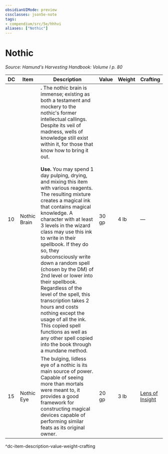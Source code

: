 ```yaml
---
obsidianUIMode: preview
cssclasses: json5e-note
tags:
- compendium/src/5e/hhhvi
aliases: ["Nothic"]
---
```

# Nothic
*Source: Hamund's Harvesting Handbook: Volume I p. 80* 

| DC | Item | Description | Value | Weight | Crafting |
|----|------|-------------|-------|--------|----------|
| 10 | Nothic Brain | **.** The nothic brain is immense; existing as both a testament and mockery to the nothic's former intellectual callings. Despite its veil of madness, wells of knowledge still exist within it, for those that know how to bring it out.<br /><br />**Use.** You may spend 1 day pulping, drying, and mixing this item with various reagents. The resulting mixture creates a magical ink that contains magical knowledge. A character with at least 3 levels in the wizard class may use this ink to write in their spellbook. If they do so, they subconsciously write down a random spell (chosen by the DM) of 2nd level or lower into their spellbook. Regardless of the level of the spell, this transcription takes 2 hours and costs nothing except the usage of all the ink. This copied spell functions as well as any other spell copied into the book through a mundane method. | 30 gp | 4 lb | — |
| 15 | Nothic Eye | The bulging, lidless eye of a nothic is its main source of power. Capable of seeing more than mortals were meant to, it provides a good framework for constructing magical devices capable of performing similar feats as its original owner. | 20 gp | 3 lb | [Lens of Insight](compendium/items/lens-of-insight-hhhvi.md) |
^dc-item-description-value-weight-crafting